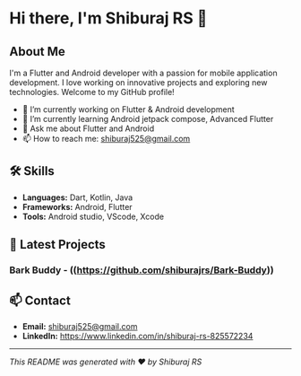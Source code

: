 # Hi there, I'm Shiburaj RS 👋


## About Me

I'm a Flutter and Android developer with a passion for mobile application development. I love working on innovative projects and exploring new technologies. Welcome to my GitHub profile!

- 🔭 I’m currently working on Flutter & Android development
- 🌱 I’m currently learning Android jetpack compose, Advanced Flutter
- 💬 Ask me about Flutter and Android
- 📫 How to reach me: shiburaj525@gmail.com

## 🛠️ Skills

- **Languages:** Dart, Kotlin, Java
- **Frameworks:** Android, Flutter
- **Tools:** Android studio, VScode, Xcode


## 🚀 Latest Projects

### Bark Buddy - ((https://github.com/shiburajrs/Bark-Buddy))




## 📫 Contact

- **Email:** shiburaj525@gmail.com
- **LinkedIn:** https://www.linkedin.com/in/shiburaj-rs-825572234


---

*This README was generated with ❤️ by Shiburaj RS*
